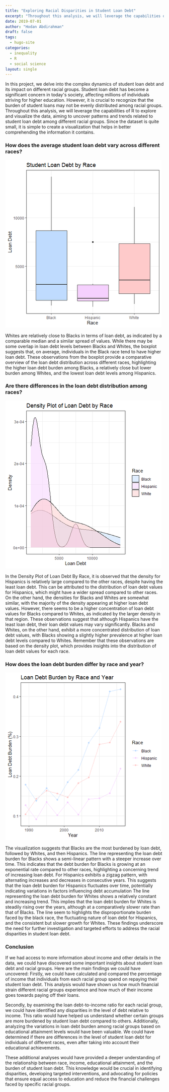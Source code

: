 ```yaml
---
title: "Exploring Racial Disparities in Student Loan Debt"
excerpt: "Throughout this analysis, we will leverage the capabilities of R to explore and visualize the data, aiming to uncover patterns and trends related to student loan debt among different racial groups."
date: 2019-07-01
author: "Hodan Abdirahman"
draft: false
tags:
  - hugo-site
categories:
  - inequality
  - R
  - social science
layout: single
---
```

In this project, we delve into the complex dynamics of student loan debt and its impact on different racial groups. Student loan debt has become a significant concern in today's society, affecting millions of individuals striving for higher education. However, it is crucial to recognize that the burden of student loans may not be evenly distributed among racial groups.
Throughout this analysis, we will leverage the capabilities of R to explore and visualize the data, aiming to uncover patterns and trends related to student loan debt among different racial groups.
Since the dataset is quite small, it is simple to create a visualization that helps in better comprehending the information it contains.
### How does the average student loan debt vary across different races?

![Formspree Logo](pic1.png)

Whites are relatively close to Blacks in terms of loan debt, as indicated by a comparable median and a similar spread of values. While there may be some overlap in loan debt levels between Blacks and Whites, the boxplot suggests that, on average, individuals in the Black race tend to have higher loan debt.
These observations from the boxplot provide a comparative overview of the loan debt distribution across different races, highlighting the higher loan debt burden among Blacks, a relatively close but lower burden among Whites, and the lowest loan debt levels among Hispanics.

### Are there differences in the loan debt distribution among races?
![Formspree Logo](pic2.png)

In the Density Plot of Loan Debt By Race, it is observed that the density for Hispanics is relatively large compared to the other races, despite having the least loan debt. This can be attributed to the distribution of loan debt values for Hispanics, which might have a wider spread compared to other races.
On the other hand, the densities for Blacks and Whites are somewhat similar, with the majority of the density appearing at higher loan debt values. However, there seems to be a higher concentration of loan debt values for Blacks compared to Whites, as indicated by the larger density in that region.
These observations suggest that although Hispanics have the least loan debt, their loan debt values may vary significantly. Blacks and Whites, on the other hand, exhibit a more concentrated distribution of loan debt values, with Blacks showing a slightly higher prevalence at higher loan debt levels compared to Whites.
Remember that these observations are based on the density plot, which provides insights into the distribution of loan debt values for each race.

### How does the loan debt burden differ by race and year?
![Formspree Logo](pic3.png)

The visualization suggests that Blacks are the most burdened by loan debt, followed by Whites, and then Hispanics.
The line representing the loan debt burden for Blacks shows a semi-linear pattern with a steeper increase over time. This indicates that the debt burden for Blacks is growing at an exponential rate compared to other races, highlighting a concerning trend of increasing loan debt.
For Hispanics exhibits a zigzag pattern, with alternating increases and decreases in consecutive years. This suggests that the loan debt burden for Hispanics fluctuates over time, potentially indicating variations in factors influencing debt accumulation
The line representing the loan debt burden for Whites shows a relatively constant and increasing trend. This implies that the loan debt burden for Whites is steadily rising over the years, although at a comparatively slower rate than that of Blacks.
The line seem to highlights the disproportionate burden faced by the black race, the fluctuating nature of loan debt for Hispanics, and the consistent but slower growth for Whites. These findings underscore the need for further investigation and targeted efforts to address the racial disparities in student loan debt.


### Conclusion

If we had access to more information about income and other details in the data, we could have discovered some important insights about student loan debt and racial groups. Here are the main findings we could have uncovered:
Firstly, we could have calculated and compared the percentage of income that individuals from each racial group spend on repaying their student loan debt. This analysis would have shown us how much financial strain different racial groups experience and how much of their income goes towards paying off their loans.

Secondly, by examining the loan debt-to-income ratio for each racial group, we could have identified any disparities in the level of debt relative to income. This ratio would have helped us understand whether certain groups are more burdened by student loan debt compared to others.
Additionally, analyzing the variations in loan debt burden among racial groups based on educational attainment levels would have been valuable. We could have determined if there are differences in the level of student loan debt for individuals of different races, even after taking into account their educational achievements.

These additional analyses would have provided a deeper understanding of the relationship between race, income, educational attainment, and the burden of student loan debt. This knowledge would be crucial in identifying disparities, developing targeted interventions, and advocating for policies that ensure equal access to education and reduce the financial challenges faced by specific racial groups.
